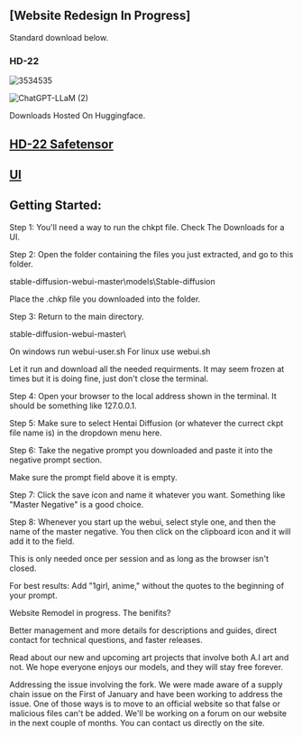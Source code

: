 
## [Website Redesign In Progress]
Standard download below.
### HD-22

![3534535](https://user-images.githubusercontent.com/28798918/215856935-1e6a8af6-9f52-4773-96ee-49c029f7b37d.png)


![ChatGPT-LLaM (2)](https://user-images.githubusercontent.com/28798918/224436424-f14eea3d-2f2d-48d5-af72-a393d1f9a65a.png)



Downloads Hosted On Huggingface.


## [HD-22 Safetensor](https://huggingface.co/Deltaadams/HD-22/resolve/main/HD22%20S.zip) 
## [UI](https://huggingface.co/Deltaadams/ignoremepls/resolve/main/webui-A2.zip) 



## Getting Started:

Step 1:
You'll need a way to run the chkpt file. Check The Downloads for a UI.


Step 2:
Open the folder containing the files you just extracted, and go to this folder.

stable-diffusion-webui-master\models\Stable-diffusion

Place the .chkp file you downloaded into the folder.


Step 3:
Return to the main directory.

stable-diffusion-webui-master\

On windows run webui-user.sh For linux use webui.sh

Let it run and download all the needed requirments. It may seem frozen at times but it is doing fine, just don't close the terminal.


Step 4:
Open your browser to the local address shown in the terminal. It should be something like 127.0.0.1.


Step 5:
Make sure to select Hentai Diffusion (or whatever the currect ckpt file name is) in the dropdown menu here.


Step 6:
Take the negative prompt you downloaded and paste it into the negative prompt section.

Make sure the prompt field above it is empty.


Step 7:
Click the save icon and name it whatever you want. Something like "Master Negative" is a good choice.


Step 8:
Whenever you start up the webui, select style one, and then the name of the master negative. You then click on the clipboard icon and it will add it to the field.

This is only needed once per session and as long as the browser isn't closed.


For best results:
Add "1girl, anime," without the quotes to the beginning of your prompt.



Website Remodel in progress.
The benifits?

Better management and more details for descriptions and guides, direct contact for technical questions, and faster releases. 

Read about our new and upcoming art projects that involve both A.I art and not. We hope everyone enjoys our models, and they will stay free forever.

Addressing the issue involving the fork.
We were made aware of a supply chain issue on the First of January and have been working to address the issue. One of those ways is to move to an official website so that false or malicious files can't be added. We'll be working on a forum on our website in the next couple of months. You can contact us directly on the site.
